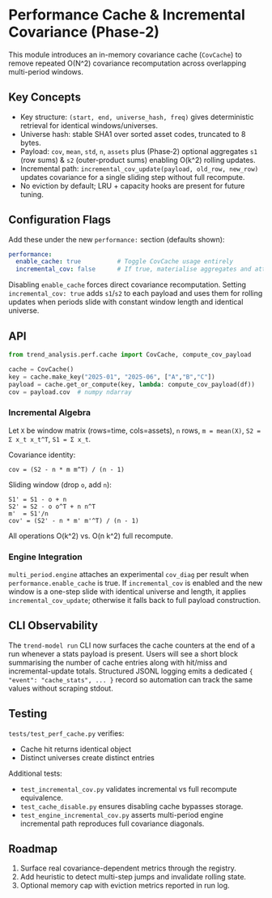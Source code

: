 # Performance Cache & Incremental Covariance (Phase-2)

This module introduces an in-memory covariance cache (`CovCache`) to remove
repeated O(N^2) covariance recomputation across overlapping multi-period
windows.

## Key Concepts

- Key structure: `(start, end, universe_hash, freq)` gives deterministic retrieval for identical windows/universes.
- Universe hash: stable SHA1 over sorted asset codes, truncated to 8 bytes.
- Payload: `cov`, `mean`, `std`, `n`, `assets` plus (Phase‑2) optional aggregates `s1` (row sums) & `s2` (outer-product sums) enabling O(k^2) rolling updates.
- Incremental path: `incremental_cov_update(payload, old_row, new_row)` updates covariance for a single sliding step without full recompute.
- No eviction by default; LRU + capacity hooks are present for future tuning.

## Configuration Flags

Add these under the new `performance:` section (defaults shown):

```yaml
performance:
  enable_cache: true          # Toggle CovCache usage entirely
  incremental_cov: false      # If true, materialise aggregates and attempt rolling updates
```

Disabling `enable_cache` forces direct covariance recomputation. Setting `incremental_cov: true` adds `s1`/`s2` to each payload and uses them for rolling updates when periods slide with constant window length and identical universe.

## API

```python
from trend_analysis.perf.cache import CovCache, compute_cov_payload

cache = CovCache()
key = cache.make_key("2025-01", "2025-06", ["A","B","C"]) 
payload = cache.get_or_compute(key, lambda: compute_cov_payload(df))
cov = payload.cov  # numpy ndarray
```

### Incremental Algebra

Let `X` be window matrix (rows=time, cols=assets), `n` rows, `m = mean(X)`, `S2 = Σ x_t x_t^T`, `S1 = Σ x_t`.

Covariance identity:
```
cov = (S2 - n * m m^T) / (n - 1)
```
Sliding window (drop `o`, add `n`):
```
S1' = S1 - o + n
S2' = S2 - o o^T + n n^T
m'  = S1'/n
cov' = (S2' - n * m' m'^T) / (n - 1)
```
All operations O(k^2) vs. O(n k^2) full recompute.

### Engine Integration

`multi_period.engine` attaches an experimental `cov_diag` per result when `performance.enable_cache` is true. If `incremental_cov` is enabled and the new window is a one-step slide with identical universe and length, it applies `incremental_cov_update`; otherwise it falls back to full payload construction.

## CLI Observability

The `trend-model run` CLI now surfaces the cache counters at the end of a run whenever a stats payload is present.  Users will see a short block summarising the number of cache entries along with hit/miss and incremental-update totals.  Structured JSONL logging emits a dedicated `{ "event": "cache_stats", ... }` record so automation can track the same values without scraping stdout.

## Testing

`tests/test_perf_cache.py` verifies:
- Cache hit returns identical object
- Distinct universes create distinct entries

Additional tests:
- `test_incremental_cov.py` validates incremental vs full recompute equivalence.
- `test_cache_disable.py` ensures disabling cache bypasses storage.
- `test_engine_incremental_cov.py` asserts multi-period engine incremental path reproduces full covariance diagonals.

## Roadmap

1. Surface real covariance-dependent metrics through the registry.
2. Add heuristic to detect multi-step jumps and invalidate rolling state.
3. Optional memory cap with eviction metrics reported in run log.
